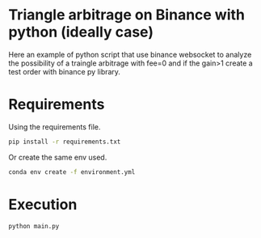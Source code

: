 # Triangle arbitrage on Binance with python (ideally case)
Here an example of python script that use binance websocket to analyze the possibility of a traingle arbitrage with fee=0 and if the gain>1 create a test order with binance py library.

# Requirements
Using the requirements file.
```sh
pip install -r requirements.txt
```
Or create the same env used.
```sh
conda env create -f environment.yml
```

# Execution
```sh
python main.py
```


